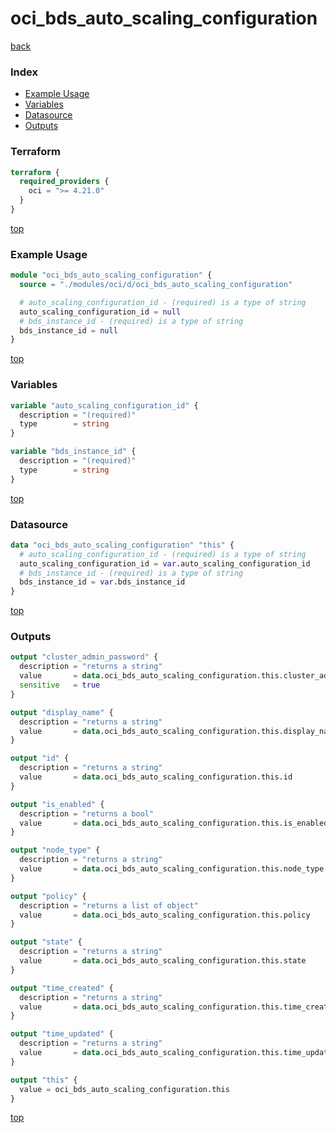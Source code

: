 # oci_bds_auto_scaling_configuration

[back](../oci.md)

### Index

- [Example Usage](#example-usage)
- [Variables](#variables)
- [Datasource](#datasource)
- [Outputs](#outputs)

### Terraform

```terraform
terraform {
  required_providers {
    oci = ">= 4.21.0"
  }
}
```

[top](#index)

### Example Usage

```terraform
module "oci_bds_auto_scaling_configuration" {
  source = "./modules/oci/d/oci_bds_auto_scaling_configuration"

  # auto_scaling_configuration_id - (required) is a type of string
  auto_scaling_configuration_id = null
  # bds_instance_id - (required) is a type of string
  bds_instance_id = null
}
```

[top](#index)

### Variables

```terraform
variable "auto_scaling_configuration_id" {
  description = "(required)"
  type        = string
}

variable "bds_instance_id" {
  description = "(required)"
  type        = string
}
```

[top](#index)

### Datasource

```terraform
data "oci_bds_auto_scaling_configuration" "this" {
  # auto_scaling_configuration_id - (required) is a type of string
  auto_scaling_configuration_id = var.auto_scaling_configuration_id
  # bds_instance_id - (required) is a type of string
  bds_instance_id = var.bds_instance_id
}
```

[top](#index)

### Outputs

```terraform
output "cluster_admin_password" {
  description = "returns a string"
  value       = data.oci_bds_auto_scaling_configuration.this.cluster_admin_password
  sensitive   = true
}

output "display_name" {
  description = "returns a string"
  value       = data.oci_bds_auto_scaling_configuration.this.display_name
}

output "id" {
  description = "returns a string"
  value       = data.oci_bds_auto_scaling_configuration.this.id
}

output "is_enabled" {
  description = "returns a bool"
  value       = data.oci_bds_auto_scaling_configuration.this.is_enabled
}

output "node_type" {
  description = "returns a string"
  value       = data.oci_bds_auto_scaling_configuration.this.node_type
}

output "policy" {
  description = "returns a list of object"
  value       = data.oci_bds_auto_scaling_configuration.this.policy
}

output "state" {
  description = "returns a string"
  value       = data.oci_bds_auto_scaling_configuration.this.state
}

output "time_created" {
  description = "returns a string"
  value       = data.oci_bds_auto_scaling_configuration.this.time_created
}

output "time_updated" {
  description = "returns a string"
  value       = data.oci_bds_auto_scaling_configuration.this.time_updated
}

output "this" {
  value = oci_bds_auto_scaling_configuration.this
}
```

[top](#index)